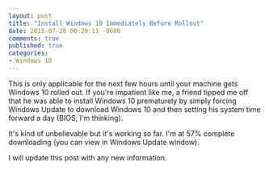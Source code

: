 ```yaml
---
layout: post
title: "Install Windows 10 Immediately Before Rollout"
date: 2015-07-28 00:20:13 -0600
comments: true
published: true
categories:
- Windows 10
---
```


This is only applicable for the next few hours until your machine gets Windows 10 rolled out. If you're impatient like me, a friend tipped me off that he was able to install Windows 10 prematurely by simply forcing Windows Update to download Windows 10 and then setting his system time forward a day (BIOS, I'm thinking).

It's kind of unbelievable but it's working so far. I'm at 57% complete downloading (you can view in Windows Update window).

I will update this post with any new information.
